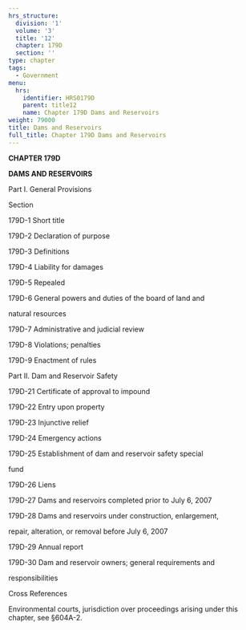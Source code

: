 ```yaml
---
hrs_structure:
  division: '1'
  volume: '3'
  title: '12'
  chapter: 179D
  section: ''
type: chapter
tags:
  - Government
menu:
  hrs:
    identifier: HRS0179D
    parent: title12
    name: Chapter 179D Dams and Reservoirs
weight: 79000
title: Dams and Reservoirs
full_title: Chapter 179D Dams and Reservoirs
---
```

**CHAPTER 179D**

**DAMS AND RESERVOIRS**

Part I. General Provisions

Section

179D-1 Short title

179D-2 Declaration of purpose

179D-3 Definitions

179D-4 Liability for damages

179D-5 Repealed

179D-6 General powers and duties of the board of land and

natural resources

179D-7 Administrative and judicial review

179D-8 Violations; penalties

179D-9 Enactment of rules

Part II. Dam and Reservoir Safety

179D-21 Certificate of approval to impound

179D-22 Entry upon property

179D-23 Injunctive relief

179D-24 Emergency actions

179D-25 Establishment of dam and reservoir safety special

fund

179D-26 Liens

179D-27 Dams and reservoirs completed prior to July 6, 2007

179D-28 Dams and reservoirs under construction, enlargement,

repair, alteration, or removal before July 6, 2007

179D-29 Annual report

179D-30 Dam and reservoir owners; general requirements and

responsibilities

Cross References

Environmental courts, jurisdiction over proceedings arising under this chapter, see §604A-2.
